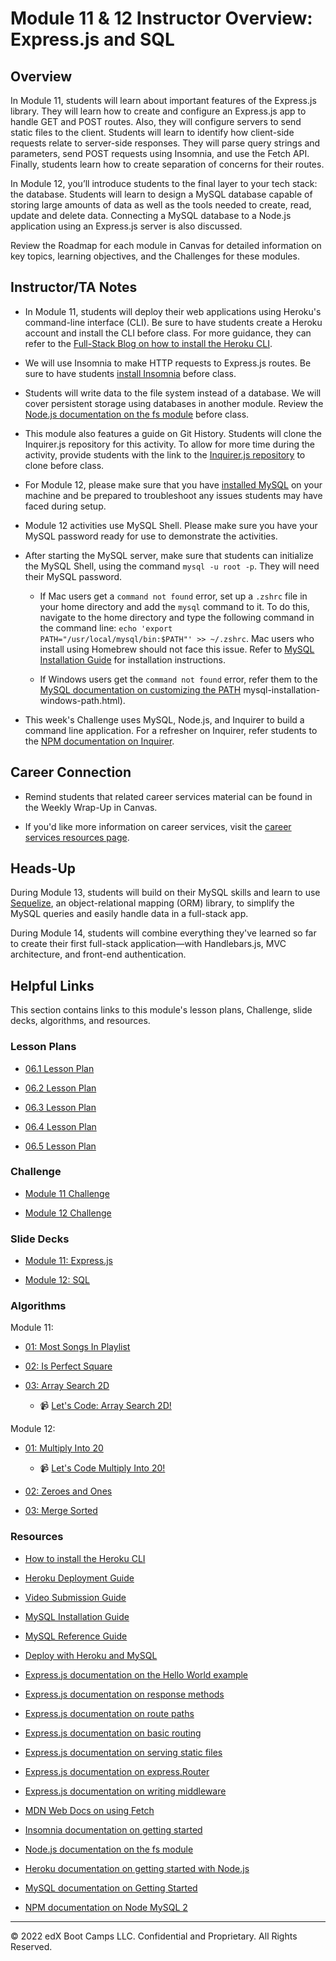 # Module 11 & 12 Instructor Overview: Express.js and SQL

## Overview

In Module 11, students will learn about important features of the Express.js library. They will learn how to create and configure an Express.js app to handle GET and POST routes. Also, they will configure servers to send static files to the client. Students will learn to identify how client-side requests relate to server-side responses. They will parse query strings and parameters, send POST requests using Insomnia, and use the Fetch API. Finally, students learn how to create separation of concerns for their routes.

In Module 12, you’ll introduce students to the final layer to your tech stack: the database. Students will learn to design a MySQL database capable of storing large amounts of data as well as the tools needed to create, read, update and delete data. Connecting a MySQL database to a Node.js application using an Express.js server is also discussed.

Review the Roadmap for each module in Canvas for detailed information on key topics, learning objectives, and the Challenges for these modules.

## Instructor/TA Notes

* In Module 11, students will deploy their web applications using Heroku's command-line interface (CLI). Be sure to have students create a Heroku account and install the CLI before class. For more guidance, they can refer to the [Full-Stack Blog on how to install the Heroku CLI](https://coding-boot-camp.github.io/full-stack/heroku/how-to-install-the-heroku-cli).

* We will use Insomnia to make HTTP requests to Express.js routes. Be sure to have students [install Insomnia](https://insomnia.rest/download) before class.

* Students will write data to the file system instead of a database. We will cover persistent storage using databases in another module. Review the [Node.js documentation on the fs module](https://nodejs.org/api/fs.html) before class.

* This module also features a guide on Git History. Students will clone the Inquirer.js repository for this activity. To allow for more time during the activity, provide students with the link to the [Inquirer.js repository](https://github.com/SBoudrias/Inquirer.js/) to clone before class.

* For Module 12, please make sure that you have [installed MySQL](https://dev.mysql.com/doc/refman/8.0/en/installing.html) on your machine and be prepared to troubleshoot any issues students may have faced during setup.

* Module 12 activities use MySQL Shell. Please make sure you have your MySQL password ready for use to demonstrate the activities.

* After starting the MySQL server, make sure that students can initialize the MySQL Shell, using the command `mysql -u root -p`. They will need their MySQL password.

   * If Mac users get a `command not found` error, set up a `.zshrc` file in your home directory and add the `mysql` command to it. To do this, navigate to the home directory and type the following command in the command line: `echo 'export PATH="/usr/local/mysql/bin:$PATH"' >> ~/.zshrc`. Mac users who install using Homebrew should not face this issue. Refer to [MySQL Installation Guide](https://coding-boot-camp.github.io/full-stack/mysql/mysql-installation-guide) for installation instructions.

  * If Windows users get the `command not found` error, refer them to the [MySQL documentation on customizing the PATH](https://dev.mysql.com/doc/refman/8.0/en/mysql-installation-windows-path.html)
  mysql-installation-windows-path.html).

* This week's Challenge uses MySQL, Node.js, and Inquirer to build a command line application. For a refresher on Inquirer, refer students to the [NPM documentation on Inquirer](https://www.npmjs.com/package/inquirer/v/8.2.4).

## Career Connection

* Remind students that related career services material can be found in the Weekly Wrap-Up in Canvas.

* If you'd like more information on career services, visit the [career services resources page](https://careernetwork.2u.com/?utm_medium=Academics&utm_source=boot_camp/).

## Heads-Up

During Module 13, students will build on their MySQL skills and learn to use [Sequelize](https://sequelize.org/), an object-relational mapping (ORM) library, to simplify the MySQL queries and easily handle data in a full-stack app.

During Module 14, students will combine everything they've learned so far to create their first full-stack application&mdash;with Handlebars.js, MVC architecture, and front-end authentication.

## Helpful Links

This section contains links to this module's lesson plans, Challenge, slide decks, algorithms, and resources.

### Lesson Plans

  * [06.1 Lesson Plan](./01-Day/01-Day-LessonPlan.md)

  * [06.2 Lesson Plan](./02-Day/02-Day-LessonPlan.md)

  * [06.3 Lesson Plan](./03-Day/03-Day-LessonPlan.md)

  * [06.4 Lesson Plan](./04-Day/04-Day-LessonPlan.md)

  * [06.5 Lesson Plan](./05-Day/05-Day-LessonPlan.md)

### Challenge

  * [Module 11 Challenge](../../../01-Class-Content/11-Express/02-Challenge)

  * [Module 12 Challenge](../../../01-Class-Content/12-SQL/02-Challenge)

### Slide Decks

  * [Module 11: Express.js](https://docs.google.com/presentation/d/1GuwaaR-Td4TyFa6mzRs5mKU4bEsC0wbIq_74r96T2gA/edit?usp=sharing)

  * [Module 12: SQL](https://docs.google.com/presentation/d/1F-uRmcExGF3NYWAh2vz5Nxi8AJe-WWpwpoeAH7rZsOc/edit?usp=sharing)

### Algorithms

Module 11:

* [01: Most Songs In Playlist](../../../01-Class-Content/11-Express/03-Algorithms/01-most-songs-in-playlist)

* [02: Is Perfect Square](../../../01-Class-Content/11-Express/03-Algorithms/02-is-perfect-square)

* [03: Array Search 2D](../../../01-Class-Content/11-Express/03-Algorithms/03-array-search-2d)

  * 📹 [Let's Code: Array Search 2D!](https://2u-20.wistia.com/medias/qbtymlf1fx)

Module 12:

* [01: Multiply Into 20](../../../01-Class-Content/12-SQL/03-Algorithms/01-multiply-into-20)

  * 📹 [Let's Code Multiply Into 20!](https://2u-20.wistia.com/medias/joflnt5aqv)

* [02: Zeroes and Ones](../../../01-Class-Content/12-SQL/03-Algorithms/02-zeroes-and-ones)

* [03: Merge Sorted](../../../01-Class-Content/12-SQL/03-Algorithms/03-merge-sorted)

### Resources

* [How to install the Heroku CLI](https://coding-boot-camp.github.io/full-stack/heroku/how-to-install-the-heroku-cli)

* [Heroku Deployment Guide](https://coding-boot-camp.github.io/full-stack/heroku/heroku-deployment-guide)

* [Video Submission Guide](https://coding-boot-camp.github.io/full-stack/computer-literacy/video-submission-guide)

* [MySQL Installation Guide](https://coding-boot-camp.github.io/full-stack/mysql/mysql-installation-guide)

* [MySQL Reference Guide](https://coding-boot-camp.github.io/full-stack/mysql/mysql-reference-guide)

* [Deploy with Heroku and MySQL](https://coding-boot-camp.github.io/full-stack/heroku/deploy-with-heroku-and-mysql)

* [Express.js documentation on the Hello World example](https://expressjs.com/en/starter/hello-world.html)

* [Express.js documentation on response methods](https://expressjs.com/en/guide/routing.html#response-methods)

* [Express.js documentation on route paths](http://expressjs.com/en/guide/routing.html#route-paths)

* [Express.js documentation on basic routing](https://expressjs.com/en/starter/basic-routing.html)

* [Express.js documentation on serving static files](http://expressjs.com/en/starter/static-files.html)

* [Express.js documentation on express.Router](http://expressjs.com/en/guide/routing.html#express-router)

* [Express.js documentation on writing middleware](https://expressjs.com/en/guide/writing-middleware.html)

* [MDN Web Docs on using Fetch](https://developer.mozilla.org/en-US/docs/Web/API/Fetch_API/Using_Fetch)

* [Insomnia documentation on getting started](https://support.insomnia.rest/article/11-getting-started)

* [Node.js documentation on the fs module](https://nodejs.org/api/fs.html)

* [Heroku documentation on getting started with Node.js](https://devcenter.heroku.com/articles/getting-started-with-nodejs?singlepage=true)

* [MySQL documentation on Getting Started](https://dev.mysql.com/doc/mysql-getting-started/en/)

* [NPM documentation on Node MySQL 2](https://www.npmjs.com/package/mysql2)

---
© 2022 edX Boot Camps LLC. Confidential and Proprietary. All Rights Reserved.
